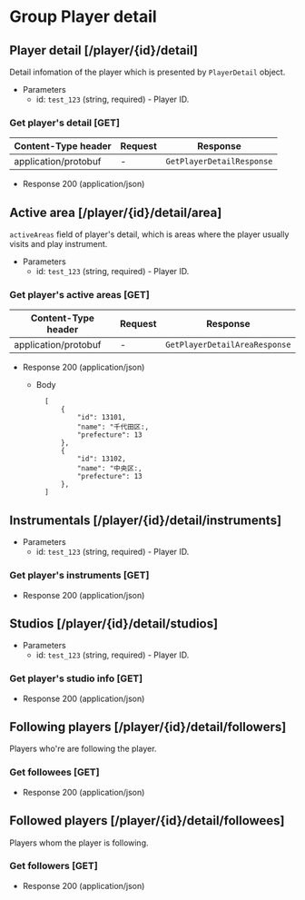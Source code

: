 # Group Player detail

## Player detail [/player/{id}/detail]

Detail infomation of the player which is presented by `PlayerDetail` object. 

+ Parameters
    + id: `test_123` (string, required) - Player ID.

### Get player's detail [GET]

| Content-Type header | Request | Response |
| --- | --- | --- |
| application/protobuf | - | `GetPlayerDetailResponse` |

+ Response 200 (application/json) 

## Active area [/player/{id}/detail/area]

`activeAreas` field of player's detail, which is areas where the player usually visits and play instrument.

+ Parameters
    + id: `test_123` (string, required) - Player ID.

### Get player's active areas [GET]

| Content-Type header | Request | Response |
| --- | --- | --- |
| application/protobuf | - | `GetPlayerDetailAreaResponse` |

+ Response 200 (application/json)
    + Body

            [
                {
                    "id": 13101,
                    "name": "千代田区:,
                    "prefecture": 13
                },
                {
                    "id": 13102,
                    "name": "中央区:,
                    "prefecture": 13
                },
            ]

## Instrumentals [/player/{id}/detail/instruments]

+ Parameters
    + id: `test_123` (string, required) - Player ID.

### Get player's instruments [GET]

+ Response 200 (application/json)

## Studios [/player/{id}/detail/studios]

+ Parameters
    + id: `test_123` (string, required) - Player ID.

### Get player's studio info [GET]

+ Response 200 (application/json)

## Following players [/player/{id}/detail/followers]

Players who're are following the player.

### Get followees [GET]

+ Response 200 (application/json)

## Followed players [/player/{id}/detail/followees]

Players whom the player is following.

### Get followers [GET]

+ Response 200 (application/json)
